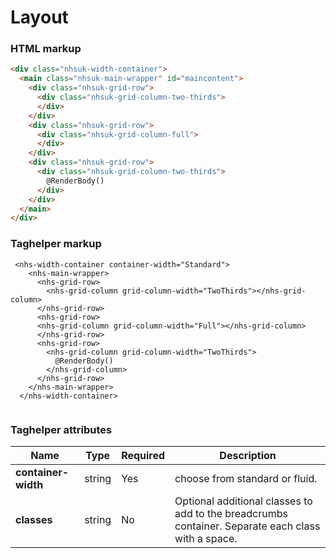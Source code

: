 ﻿# Layout



### HTML markup

```html
<div class="nhsuk-width-container">
  <main class="nhsuk-main-wrapper" id="maincontent">
    <div class="nhsuk-grid-row">
      <div class="nhsuk-grid-column-two-thirds">
      </div>
    </div>
    <div class="nhsuk-grid-row">
      <div class="nhsuk-grid-column-full">
      </div>
    </div>
    <div class="nhsuk-grid-row">
      <div class="nhsuk-grid-column-two-thirds">
        @RenderBody()
      </div>
    </div>
  </main>
</div>
```

### Taghelper markup

```
 <nhs-width-container container-width="Standard">
    <nhs-main-wrapper>
      <nhs-grid-row>
        <nhs-grid-column grid-column-width="TwoThirds"></nhs-grid-column>
      </nhs-grid-row>
      <nhs-grid-row>
      <nhs-grid-column grid-column-width="Full"></nhs-grid-column>
      </nhs-grid-row>
      <nhs-grid-row>
        <nhs-grid-column grid-column-width="TwoThirds">
          @RenderBody()
        </nhs-grid-column>
      </nhs-grid-row>
    </nhs-main-wrapper>
  </nhs-width-container>


```
### Taghelper attributes

| Name                      | Type     | Required  | Description             |
| --------------------------|----------|-----------|-------------------------|
| **container-width**             | string   | Yes        | choose from standard or fluid. |
| **classes**             | string   | No        | Optional additional classes to add to the breadcrumbs container. Separate each class with a space. |
